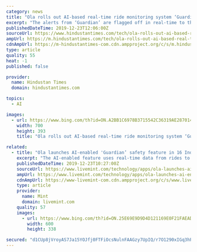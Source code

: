 ```yaml
---
category: news
title: "Ola rolls out AI-based real-time ride monitoring system ‘Guardian’ in India"
excerpt: "The alerts from ‘Guardian’ are flagged off in real-time to the firm’s dedicated 24x7 ‘Safety Response Team’(AP) Ride-hailing major Ola on Monday announced to expand its Artificial Intelligence (AI)-based safety feature called ‘Guardian’ across several cities in the country. ‘Guardian’ uses real-time data from rides to ..."
publishedDateTime: 2019-12-23T12:06:00Z
sourceUrl: https://www.hindustantimes.com/tech/ola-rolls-out-ai-based-real-time-ride-monitoring-system-guardian-in-india/story-JLw4tHU5wHY4YPAXC8bzoN.html
ampUrl: https://m.hindustantimes.com/tech/ola-rolls-out-ai-based-real-time-ride-monitoring-system-guardian-in-india/story-JLw4tHU5wHY4YPAXC8bzoN_amp.html
cdnAmpUrl: https://m-hindustantimes-com.cdn.ampproject.org/c/s/m.hindustantimes.com/tech/ola-rolls-out-ai-based-real-time-ride-monitoring-system-guardian-in-india/story-JLw4tHU5wHY4YPAXC8bzoN_amp.html
type: article
quality: 55
heat: -1
published: false

provider:
  name: Hindustan Times
  domain: hindustantimes.com

topics:
  - AI

images:
  - url: https://www.bing.com/th?id=ON.A2BB1C6978B3715542C36319AE287014
    width: 700
    height: 393
    title: "Ola rolls out AI-based real-time ride monitoring system ‘Guardian’ in India"

related:
  - title: "Ola launches AI-enabled 'Guardian’ safety feature in 16 Indian cities"
    excerpt: "The AI-enabled feature uses real-time data from rides to automatically detect irregular trip activity, including prolonged stops and unexpected route deviations, said the company in a statement. These alerts are flagged off in real-time to Ola’s dedicated 24x7 Safety Response Team, who immediately reach out to customers and drivers to confirm ..."
    publishedDateTime: 2019-12-23T10:27:00Z
    sourceUrl: https://www.livemint.com/technology/apps/ola-launches-ai-enabled-guardian-safety-feature-in-16-indian-cities-11577095653381.html
    ampUrl: https://www.livemint.com/technology/apps/ola-launches-ai-enabled-guardian-safety-feature-in-16-indian-cities/amp-11577095653381.html
    cdnAmpUrl: https://www-livemint-com.cdn.ampproject.org/c/s/www.livemint.com/technology/apps/ola-launches-ai-enabled-guardian-safety-feature-in-16-indian-cities/amp-11577095653381.html
    type: article
    provider:
      name: Mint
      domain: livemint.com
    quality: 57
    images:
      - url: https://www.bing.com/th?id=ON.25E69E9D9D4D121169E0F21FAEAD3B37
        width: 600
        height: 338

secured: "d1CUp8jVroyAS7Ja15YOJfj0FTFiOcsNulnFAAGzy7UpIQ/r7O1290xIGq3hP6BXSPrIXOISS3y9M28vGzBjgevNxD3wqpXh0dHDYgEuAHX3i65T/6nAk+5c81ns3QXtVF4d7Ks7ea+b8MXIFh5f3nZb8B0gfioaml9491cx+sr/6fU4b2IS8WcBnAXzY0UwKcNE8A+i9OSIMv7si5hAVWFF/ImccCN9xKJcgKh7rxUfL/9N6kkNfdl1td2ycNh98CncPPc4jimfPOvMxDfcVw==;SYjJHOdbXRaRD6fyikwTkw=="
---
```


